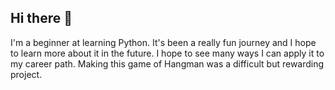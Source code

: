## Hi there 👋

I'm a beginner at learning Python. It's been a really fun journey and I hope to learn more about it in the future. I hope to see many ways I can apply it to my career path.
Making this game of Hangman was a difficult but rewarding project.
